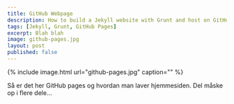 ```yaml
---
title: GitHub Webpage
description: How to build a Jekyll website with Grunt and host on GitHub Pages.
tags: [Jekyll, Grunt, GitHub Pages]
excerpt: Blah blah
image: github-pages.jpg
layout: post
published: false
---
```


{% include image.html url="github-pages.jpg" caption="" %}

Så er det her GitHub pages og hvordan man laver hjemmesiden. Del måske op i flere dele...

